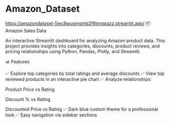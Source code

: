 # Amazon_Dataset
https://amazondataset-5wc8wusmgmb2f6tnrqpazz.streamlit.app/
📦 Amazon Sales Data

An interactive Streamlit dashboard for analyzing Amazon product data.
This project provides insights into categories, discounts, product reviews, and pricing relationships using Python, Pandas, Plotly, and Streamlit.

📊 Features

✅ Explore top categories by total ratings and average discounts
✅ View top reviewed products in an interactive pie chart
✅ Analyze relationships:

Product Price vs Rating

Discount % vs Rating

Discounted Price vs Rating
✅ Dark blue custom theme for a professional look
✅ Easy navigation via sidebar sections
